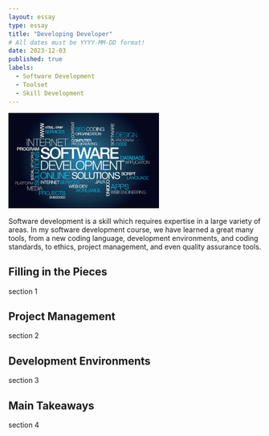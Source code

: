 ```yaml
---
layout: essay
type: essay
title: "Developing Developer"
# All dates must be YYYY-MM-DD format!
date: 2023-12-03
published: true
labels:
  - Software Development 
  - Toolset
  - Skill Development
---
```


<img width="300px" class="rounded float-start pe-4" src="../img/developing-dev/development-word-diagram.jpeg">

Software development is a skill which requires expertise in a large variety of areas. In my software development course, we have learned a great many tools, from a new coding language, development environments, and coding standards, to ethics, project management, and even quality assurance tools. 

## Filling in the Pieces  
section 1


## Project Management
section 2

## Development Environments
section 3 

## Main Takeaways 
section 4
